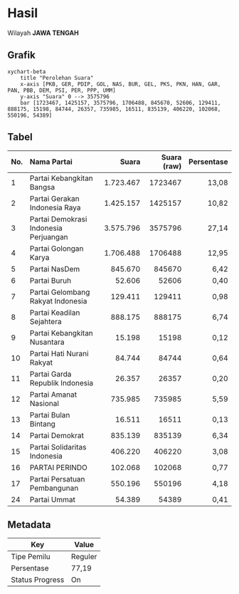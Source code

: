 # Hasil

Wilayah **JAWA TENGAH**

## Grafik

```mermaid
xychart-beta
    title "Perolehan Suara"
    x-axis [PKB, GER, PDIP, GOL, NAS, BUR, GEL, PKS, PKN, HAN, GAR, PAN, PBB, DEM, PSI, PER, PPP, UMM]
    y-axis "Suara" 0 --> 3575796
    bar [1723467, 1425157, 3575796, 1706488, 845670, 52606, 129411, 888175, 15198, 84744, 26357, 735985, 16511, 835139, 406220, 102068, 550196, 54389]
```

## Tabel

| No. | Nama Partai                           | Suara     | Suara (raw) | Persentase |
|:--- |:------------------------------------- | ---------:| -----------:| ----------:|
| 1   | Partai Kebangkitan Bangsa             | 1.723.467 | 1723467     | 13,08      |
| 2   | Partai Gerakan Indonesia Raya         | 1.425.157 | 1425157     | 10,82      |
| 3   | Partai Demokrasi Indonesia Perjuangan | 3.575.796 | 3575796     | 27,14      |
| 4   | Partai Golongan Karya                 | 1.706.488 | 1706488     | 12,95      |
| 5   | Partai NasDem                         | 845.670   | 845670      | 6,42       |
| 6   | Partai Buruh                          | 52.606    | 52606       | 0,40       |
| 7   | Partai Gelombang Rakyat Indonesia     | 129.411   | 129411      | 0,98       |
| 8   | Partai Keadilan Sejahtera             | 888.175   | 888175      | 6,74       |
| 9   | Partai Kebangkitan Nusantara          | 15.198    | 15198       | 0,12       |
| 10  | Partai Hati Nurani Rakyat             | 84.744    | 84744       | 0,64       |
| 11  | Partai Garda Republik Indonesia       | 26.357    | 26357       | 0,20       |
| 12  | Partai Amanat Nasional                | 735.985   | 735985      | 5,59       |
| 13  | Partai Bulan Bintang                  | 16.511    | 16511       | 0,13       |
| 14  | Partai Demokrat                       | 835.139   | 835139      | 6,34       |
| 15  | Partai Solidaritas Indonesia          | 406.220   | 406220      | 3,08       |
| 16  | PARTAI PERINDO                        | 102.068   | 102068      | 0,77       |
| 17  | Partai Persatuan Pembangunan          | 550.196   | 550196      | 4,18       |
| 24  | Partai Ummat                          | 54.389    | 54389       | 0,41       |


## Metadata

| Key             | Value   |
| --------------- | ------- |
| Tipe Pemilu     | Reguler |
| Persentase      | 77,19   |
| Status Progress | On      |



